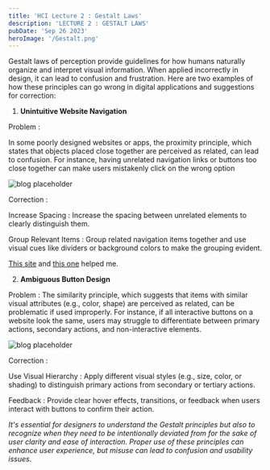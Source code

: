 ```yaml
---
title: 'HCI Lecture 2 : Gestalt Laws'
description: 'LECTURE 2 : GESTALT LAWS'
pubDate: 'Sep 26 2023'
heroImage: '/Gestalt.png'
---
```


Gestalt laws of perception provide guidelines for how humans naturally organize and interpret visual information. When applied incorrectly in design, it can lead to confusion and frustration. Here are two examples of how these principles can go wrong in digital applications and suggestions for correction:

1. **Unintuitive Website Navigation**

Problem : 

In some poorly designed websites or apps, the proximity principle, which states that objects placed close together are perceived as related, can lead to confusion. For instance, having unrelated navigation links or buttons too close together can make users mistakenly click on the wrong option

![blog placeholder](/WebDesign.png)

Correction :

Increase Spacing : Increase the spacing between unrelated elements to clearly distinguish them.

Group Relevant Items : Group related navigation items together and use visual cues like dividers or background colors to make the grouping evident.

<a href="https://cxl.com/blog/intuitive-web-design-how-to-make-your-website-intuitive-to-use/">This site</a> and <a href="https://www.ionos.co.uk/digitalguide/websites/web-design/website-navigation/">this one</a> helped me.

2. **Ambiguous Button Design**

Problem : 
The similarity principle, which suggests that items with similar visual attributes (e.g., color, shape) are perceived as related, can be problematic if used improperly. For instance, if all interactive buttons on a website look the same, users may struggle to differentiate between primary actions, secondary actions, and non-interactive elements.

![blog placeholder](/ButtonDesign.png)

Correction :

Use Visual Hierarchy : Apply different visual styles (e.g., size, color, or shading) to distinguish primary actions from secondary or tertiary actions.

Feedback : 
Provide clear hover effects, transitions, or feedback when users interact with buttons to confirm their action.


_It's essential for designers to understand the Gestalt principles but also to recognize when they need to be intentionally deviated from for the sake of user clarity and ease of interaction. Proper use of these principles can enhance user experience, but misuse can lead to confusion and usability issues._
